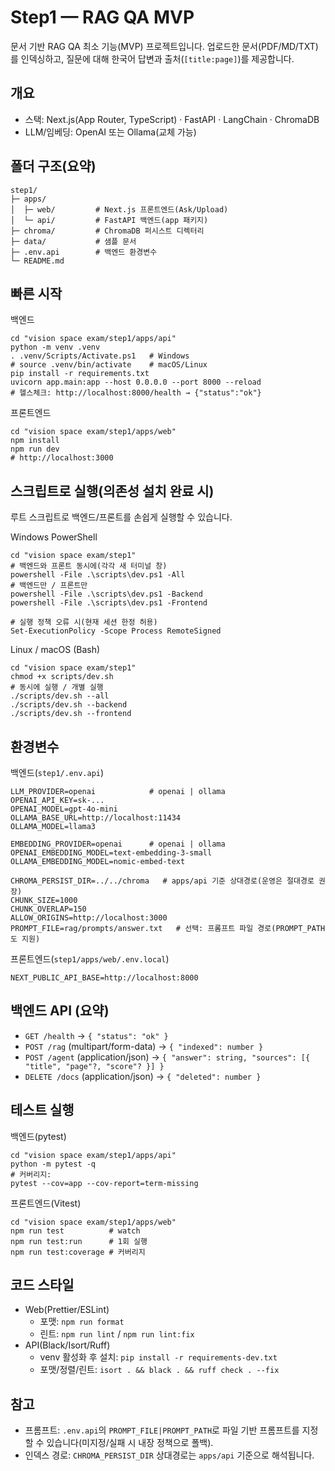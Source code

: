 # Step1 — RAG QA MVP

문서 기반 RAG QA 최소 기능(MVP) 프로젝트입니다. 업로드한 문서(PDF/MD/TXT)를 인덱싱하고, 질문에 대해 한국어 답변과 출처(`[title:page]`)를 제공합니다.

## 개요
- 스택: Next.js(App Router, TypeScript) · FastAPI · LangChain · ChromaDB
- LLM/임베딩: OpenAI 또는 Ollama(교체 가능)

## 폴더 구조(요약)
```
step1/
├─ apps/
│  ├─ web/         # Next.js 프론트엔드(Ask/Upload)
│  └─ api/         # FastAPI 백엔드(app 패키지)
├─ chroma/         # ChromaDB 퍼시스트 디렉터리
├─ data/           # 샘플 문서
├─ .env.api        # 백엔드 환경변수
└─ README.md
```

## 빠른 시작
백엔드
```
cd "vision space exam/step1/apps/api"
python -m venv .venv
. .venv/Scripts/Activate.ps1   # Windows
# source .venv/bin/activate    # macOS/Linux
pip install -r requirements.txt
uvicorn app.main:app --host 0.0.0.0 --port 8000 --reload
# 헬스체크: http://localhost:8000/health → {"status":"ok"}
```

프론트엔드
```
cd "vision space exam/step1/apps/web"
npm install
npm run dev
# http://localhost:3000
```

## 스크립트로 실행(의존성 설치 완료 시)
루트 스크립트로 백엔드/프론트를 손쉽게 실행할 수 있습니다.

Windows PowerShell
```
cd "vision space exam/step1"
# 백엔드와 프론트 동시에(각각 새 터미널 창)
powershell -File .\scripts\dev.ps1 -All
# 백엔드만 / 프론트만
powershell -File .\scripts\dev.ps1 -Backend
powershell -File .\scripts\dev.ps1 -Frontend

# 실행 정책 오류 시(현재 세션 한정 허용)
Set-ExecutionPolicy -Scope Process RemoteSigned
```

Linux / macOS (Bash)
```
cd "vision space exam/step1"
chmod +x scripts/dev.sh
# 동시에 실행 / 개별 실행
./scripts/dev.sh --all
./scripts/dev.sh --backend
./scripts/dev.sh --frontend
```

## 환경변수
백엔드(`step1/.env.api`)
```
LLM_PROVIDER=openai            # openai | ollama
OPENAI_API_KEY=sk-...
OPENAI_MODEL=gpt-4o-mini
OLLAMA_BASE_URL=http://localhost:11434
OLLAMA_MODEL=llama3

EMBEDDING_PROVIDER=openai      # openai | ollama
OPENAI_EMBEDDING_MODEL=text-embedding-3-small
OLLAMA_EMBEDDING_MODEL=nomic-embed-text

CHROMA_PERSIST_DIR=../../chroma   # apps/api 기준 상대경로(운영은 절대경로 권장)
CHUNK_SIZE=1000
CHUNK_OVERLAP=150
ALLOW_ORIGINS=http://localhost:3000
PROMPT_FILE=rag/prompts/answer.txt   # 선택: 프롬프트 파일 경로(PROMPT_PATH도 지원)
```

프론트엔드(`step1/apps/web/.env.local`)
```
NEXT_PUBLIC_API_BASE=http://localhost:8000
```

## 백엔드 API (요약)
- `GET /health` → `{ "status": "ok" }`
- `POST /rag` (multipart/form-data) → `{ "indexed": number }`
- `POST /agent` (application/json) → `{ "answer": string, "sources": [{ "title", "page"?, "score"? }] }`
- `DELETE /docs` (application/json) → `{ "deleted": number }`

## 테스트 실행
백엔드(pytest)
```
cd "vision space exam/step1/apps/api"
python -m pytest -q
# 커버리지:
pytest --cov=app --cov-report=term-missing
```

프론트엔드(Vitest)
```
cd "vision space exam/step1/apps/web"
npm run test          # watch
npm run test:run      # 1회 실행
npm run test:coverage # 커버리지
```

## 코드 스타일
- Web(Prettier/ESLint)
  - 포맷: `npm run format`
  - 린트: `npm run lint` / `npm run lint:fix`
- API(Black/Isort/Ruff)
  - venv 활성화 후 설치: `pip install -r requirements-dev.txt`
  - 포맷/정렬/린트: `isort . && black . && ruff check . --fix`

## 참고
- 프롬프트: `.env.api`의 `PROMPT_FILE|PROMPT_PATH`로 파일 기반 프롬프트를 지정할 수 있습니다(미지정/실패 시 내장 정책으로 폴백).
- 인덱스 경로: `CHROMA_PERSIST_DIR` 상대경로는 `apps/api` 기준으로 해석됩니다.
